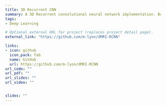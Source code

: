 ```yaml
---
title: 3D Recurrent CNN
summary: A 3D Recurrent convolutional neural network implementation. Built using Python, TensorFlow, and Keras.
tags:
- Deep Learning

# Optional external URL for project (replaces project detail page).
external_link: "https://github.com/m-lyon/dMRI-RCNN"

links:
- icon: github
  icon_pack: fab
  name: GitHub
  url: https://github.com/m-lyon/dMRI-RCNN
url_code: ""
url_pdf: ""
url_slides: ""
url_video: ""


slides: ""
---
```



